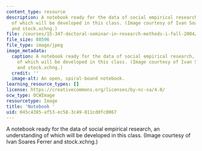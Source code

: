 ```yaml
---
content_type: resource
description: A notebook ready for the data of social empirical research, an understanding
  of which will be developed in this class. (Image courtesy of Ivan Soares Ferrer
  and stock.xchng.)
file: /courses/15-347-doctoral-seminar-in-research-methods-i-fall-2004/045c4385af53ec583c49811cd0fc0067_15-347f04.jpg
file_size: 88596
file_type: image/jpeg
image_metadata:
  caption: A notebook ready for the data of social empirical research, an understanding
    of which will be developed in this class. (Image courtesy of Ivan Soares Ferrer
    and stock.xchng.)
  credit: ''
  image-alt: An open, spiral-bound notebook.
learning_resource_types: []
license: https://creativecommons.org/licenses/by-nc-sa/4.0/
ocw_type: OCWImage
resourcetype: Image
title: 'Notebook '
uid: 045c4385-af53-ec58-3c49-811cd0fc0067
---
```

A notebook ready for the data of social empirical research, an understanding of which will be developed in this class. (Image courtesy of Ivan Soares Ferrer and stock.xchng.)
